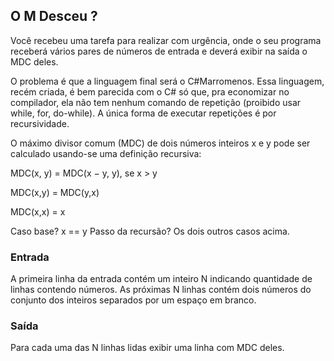 ## O M Desceu ?
Você recebeu uma tarefa para realizar com urgência, onde o seu programa receberá vários pares de números de entrada e deverá exibir na saída o MDC deles.

O problema é que a linguagem final será o C#Marromenos. Essa linguagem, recém criada, é bem parecida com o C# só que, pra economizar no compilador, ela não tem nenhum comando de repetição (proibido usar while, for, do-while). A única forma de executar repetições é por recursividade. 

O máximo divisor comum (MDC) de dois números inteiros x e y pode ser calculado usando-se uma definição recursiva:

MDC(x, y) = MDC(x − y, y), se x > y

MDC(x,y) = MDC(y,x)

MDC(x,x) = x

Caso base? x == y
Passo da recursão? Os dois outros casos acima.


### Entrada
A primeira linha da entrada contém um inteiro N indicando quantidade de linhas contendo números. As próximas N linhas contém dois números do conjunto dos inteiros separados por um espaço em branco.


### Saída
Para cada uma das N linhas lidas exibir uma linha com MDC deles.